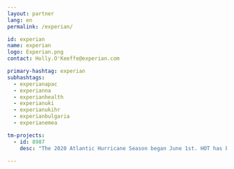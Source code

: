 ```yaml
---
layout: partner
lang: en
permalink: /experian/

id: experian
name: experian
logo: Experian.png
contact: Holly.O'Keeffe@experian.com

primary-hashtag: experian
subhashtags:
  - experianapac
  - experianna
  - experianhealth
  - experianuki
  - experianukihr
  - experianbulgaria
  - experianemea

tm-projects:
  - id: 8987
    desc: "The 2020 Atlantic Hurricane Season began June 1st. HOT has been requested by disaster preparedness and response actors to map buildings in Caribbean countries and other surrounding countries impacted by the hurricane season and the ongoing COVID-19 Pandemic. Please join our global effort by mapping on this project."

---
```

